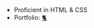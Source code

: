 - Proficient in HTML & CSS
- Portfolio: <a href="https://jstanoeva.github.io/portfolio/" target="_blank">🐈</a>


<!---
JStanoeva/JStanoeva is a ✨ special ✨ repository because its `README.md` (this file) appears on your GitHub profile.
You can click the Preview link to take a look at your changes.
--->

